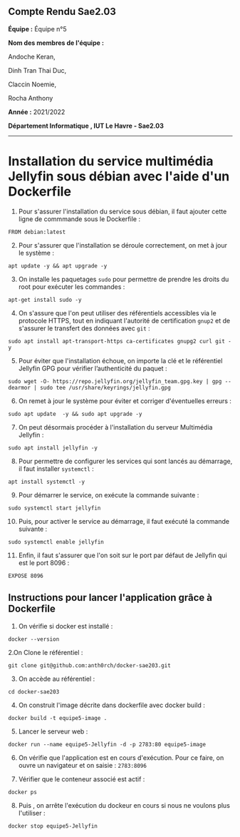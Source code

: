 ## Compte Rendu Sae2.03 

**Équipe :** Équipe n°5  

**Nom des membres de l'équipe :**  

Andoche Keran,  

Dinh Tran Thai Duc,  

Claccin Noemie,  

Rocha Anthony  


**Année :** 2021/2022   

**Département Informatique , IUT Le Havre - Sae2.03**

--------------------------------------------------------------------------------

# Installation du service  multimédia Jellyfin sous débian avec l'aide d'un Dockerfile

1. Pour s'assurer l'installation du service sous débian, il faut ajouter cette ligne de commmande sous le Dockerfile :
```shell
FROM debian:latest
``` 
<!--- Installation des paquetages --->

2. Pour s'assurer que l'installation se déroule correctement, on met à jour le système :
```shell
apt update -y && apt upgrade -y
```

3. On installe les paquetages ```sudo``` pour permettre de prendre les droits du root pour exécuter les commandes :
```shell
apt-get install sudo -y
```

4. On s'assure que l'on peut utiliser des référentiels accessibles  via le protocole HTTPS, tout en indiquant l'autorité de certification ```gnup2``` et de s'assurer le transfert des données avec ```git``` :

```shell
sudo apt install apt-transport-https ca-certificates gnupg2 curl git -y
```

5. Pour éviter que l'installation échoue, on importe  la clé et le référentiel Jellyfin GPG pour vérifier l’authenticité du paquet :
```shell
sudo wget -O- https://repo.jellyfin.org/jellyfin_team.gpg.key | gpg --dearmor | sudo tee /usr/share/keyrings/jellyfin.gpg
```

6. On remet à jour le système pour éviter et corriger d'éventuelles erreurs :

```shell
sudo apt update  -y && sudo apt upgrade -y
```

7. On peut désormais procéder à l'installation du serveur Multimédia Jellyfin :

```shell
sudo apt install jellyfin -y
```

8. Pour permettre de configurer les services qui sont lancés au démarrage, il faut installer ```systemctl``` :

```shell
apt install systemctl -y
```

9. Pour démarrer le service, on exécute la commande suivante :

```shell
sudo systemctl start jellyfin
```

10. Puis, pour activer le service au démarrage, il faut exécuté la commande suivante :

```shell
sudo systemctl enable jellyfin
```

11. Enfin, il faut s'assurer que l'on soit sur le port par défaut de Jellyfin qui est le port 8096 :
```shell
EXPOSE 8096
```


## Instructions pour lancer l'application grâce à Dockerfile

1. On vérifie si docker est installé :
```shell
docker --version
```

2.On Clone le référentiel :
 ```shell
git clone git@github.com:anth0rch/docker-sae203.git
```

3. On accède au référentiel :
```shell
cd docker-sae203
```

4. On construit l'image décrite dans dockerfile avec docker build : 
```shell
docker build -t equipe5-image .
```

5. Lancer le serveur web :
```shell
docker run --name equipe5-Jellyfin -d -p 2783:80 equipe5-image
```

6. On vérifie que l'application est en cours d'exécution. Pour ce faire, on ouvre un navigateur et on saisie :  ```2783:8096```

7. Vérifier que le conteneur associé est actif :
```shell
docker ps
```

8. Puis , on arrête l'exécution du dockeur en cours si nous ne voulons plus l'utiliser :
```shell
docker stop equipe5-Jellyfin
```
















